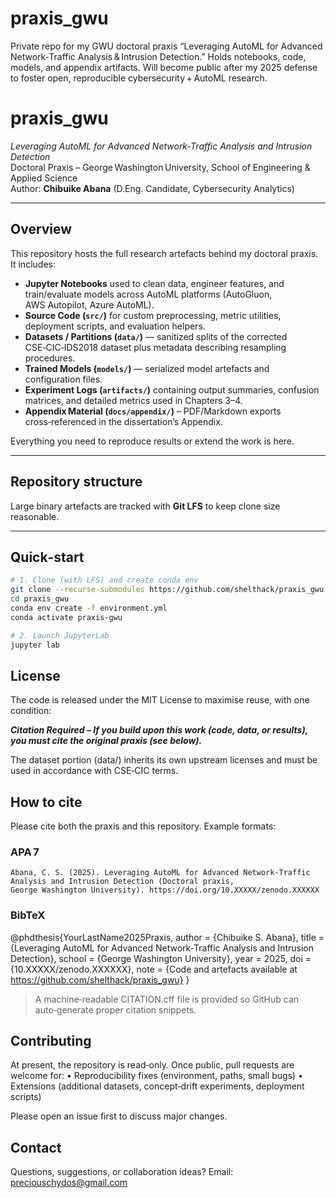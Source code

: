 # praxis_gwu
Private repo for my GWU doctoral praxis “Leveraging AutoML for Advanced Network‑Traffic Analysis &amp; Intrusion Detection.” Holds notebooks, code, models, and appendix artifacts. Will become public after my 2025 defense to foster open, reproducible cybersecurity + AutoML research.

# praxis_gwu

*Leveraging AutoML for Advanced Network‑Traffic Analysis and Intrusion Detection*  
Doctoral Praxis – George Washington University, School of Engineering & Applied Science  
Author: **Chibuike Abana** (D.Eng. Candidate, Cybersecurity Analytics)  

---

## Overview
This repository hosts the full research artefacts behind my doctoral praxis.  
It includes:

- **Jupyter Notebooks** used to clean data, engineer features, and train/evaluate models across AutoML platforms (AutoGluon, AWS Autopilot, Azure AutoML).  
- **Source Code (`src/`)** for custom preprocessing, metric utilities, deployment scripts, and evaluation helpers.  
- **Datasets / Partitions (`data/`)** — sanitized splits of the corrected CSE‑CIC‑IDS2018 dataset plus metadata describing resampling procedures.  
- **Trained Models (`models/`)** — serialized model artefacts and configuration files.  
- **Experiment Logs (`artifacts/`)** containing output summaries, confusion matrices, and detailed metrics used in Chapters 3–4.  
- **Appendix Material (`docs/appendix/`)** – PDF/Markdown exports cross‑referenced in the dissertation’s Appendix.  

Everything you need to reproduce results or extend the work is here.

---

## Repository structure


Large binary artefacts are tracked with **Git LFS** to keep clone size reasonable.

---

## Quick‑start

```bash
# 1. Clone (with LFS) and create conda env
git clone --recurse-submodules https://github.com/shelthack/praxis_gwu.git
cd praxis_gwu
conda env create -f environment.yml
conda activate praxis-gwu

# 2. Launch JupyterLab
jupyter lab

```

## License

The code is released under the MIT License to maximise reuse, with one condition:

***Citation Required – If you build upon this work (code, data, or results), you must cite the original praxis (see below).***

The dataset portion (data/) inherits its own upstream licenses and must be used in accordance with CSE‑CIC terms.



## How to cite

Please cite both the praxis and this repository. Example formats:

### APA 7

```
Abana, C. S. (2025). Leveraging AutoML for Advanced Network‑Traffic Analysis and Intrusion Detection (Doctoral praxis, George Washington University). https://doi.org/10.XXXXX/zenodo.XXXXXX
```

### BibTeX

@phdthesis{YourLastName2025Praxis,
  author       = {Chibuike S. Abana},
  title        = {Leveraging AutoML for Advanced Network-Traffic Analysis and Intrusion Detection},
  school       = {George Washington University},
  year         = 2025,
  doi          = {10.XXXXX/zenodo.XXXXXX},
  note         = {Code and artefacts available at https://github.com/shelthack/praxis_gwu}
}
> A machine‑readable CITATION.cff file is provided so GitHub can auto‑generate proper citation snippets.

## Contributing

At present, the repository is read‑only. Once public, pull requests are welcome for:
	•	Reproducibility fixes (environment, paths, small bugs)
	•	Extensions (additional datasets, concept‑drift experiments, deployment scripts)

Please open an issue first to discuss major changes.

## Contact

Questions, suggestions, or collaboration ideas?
Email: preciouschydos@gmail.com   


